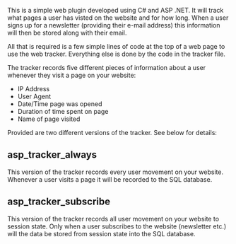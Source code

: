 This is a simple web plugin developed using C# and ASP .NET. It will track what pages a user has visted on the website and for how long. When a user signs up for a 
newsletter (providing their e-mail address) this information will then be stored along with their email.

All that is required is a few simple lines of code at the top of a web page to use the web tracker. Everything else is done by the code in the tracker file.

The tracker records five different pieces of information about a user whenever they visit a page on your website:

- IP Address
- User Agent
- Date/Time page was opened
- Duration of time spent on page
- Name of page visited


Provided are two different versions of the tracker. See below for details:


asp_tracker_always
-------------------

This version of the tracker records every user movement on your website. Whenever a user visits a page it will be recorded to the SQL database. 


asp_tracker_subscribe
----------------------

This version of the tracker records all user movement on your website to session state. Only when a user subscribes to the website (newsletter etc.) will the data
be stored from session state into the SQL database.


